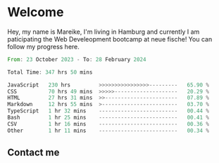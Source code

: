 # Welcome

Hey, my name is Mareike, I'm living in Hamburg and currently I am paticipating the Web Develeopment bootcamp at neue fische!
You can follow my progress here.

<!--START_SECTION:waka-->

```rust
From: 23 October 2023 - To: 28 February 2024

Total Time: 347 hrs 50 mins

JavaScript   230 hrs         >>>>>>>>>>>>>>>>---------   65.90 %
CSS          70 hrs 49 mins  >>>>>--------------------   20.29 %
HTML         27 hrs 31 mins  >>-----------------------   07.89 %
Markdown     12 hrs 55 mins  >------------------------   03.70 %
TypeScript   1 hr 32 mins    -------------------------   00.44 %
Bash         1 hr 25 mins    -------------------------   00.41 %
CSV          1 hr 16 mins    -------------------------   00.36 %
Other        1 hr 11 mins    -------------------------   00.34 %
```

<!--END_SECTION:waka-->

## Contact me



